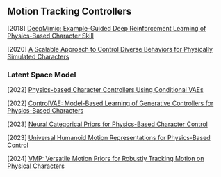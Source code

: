 ## Motion Tracking Controllers

[2018] [DeepMimic: Example-Guided Deep Reinforcement Learning of Physics-Based Character Skill](https://arxiv.org/abs/1804.02717)

[2020] [A Scalable Approach to Control Diverse Behaviors for Physically Simulated Characters](https://research.facebook.com/file/950960958821029/A-Scalable-Approach-to-Control-Diverse-Behaviors-for-Physically-Simulated-Characters.pdf)



### Latent Space Model

[2022] [Physics-based Character Controllers Using Conditional VAEs](https://dl.acm.org/doi/pdf/10.1145/3528223.3530067)

[2022] [ControlVAE: Model-Based Learning of Generative Controllers for Physics-Based Characters](https://arxiv.org/abs/2210.06063)

[2023] [Neural Categorical Priors for Physics-Based Character Control](https://arxiv.org/abs/2308.07200)

[2023] [Universal Humanoid Motion Representations for Physics-Based Control](https://arxiv.org/abs/2310.04582)

[2024] [VMP: Versatile Motion Priors for Robustly Tracking Motion on Physical Characters](https://la.disneyresearch.com/wp-content/uploads/VMP_paper.pdf)